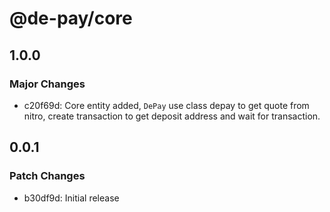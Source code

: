 # @de-pay/core

## 1.0.0

### Major Changes

- c20f69d: Core entity added, `DePay` use class depay to get quote from nitro, create transaction to get deposit address and wait for transaction.

## 0.0.1

### Patch Changes

- b30df9d: Initial release
